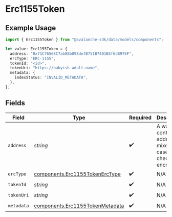# Erc1155Token

## Example Usage

```typescript
import { Erc1155Token } from "@avalanche-sdk/data/models/components";

let value: Erc1155Token = {
  address: "0x71C7656EC7ab88b098defB751B7401B5f6d8976F",
  ercType: "ERC-1155",
  tokenId: "<id>",
  tokenUri: "https://babyish-adult.name",
  metadata: {
    indexStatus: "INVALID_METADATA",
  },
};
```

## Fields

| Field                                                                              | Type                                                                               | Required                                                                           | Description                                                                        | Example                                                                            |
| ---------------------------------------------------------------------------------- | ---------------------------------------------------------------------------------- | ---------------------------------------------------------------------------------- | ---------------------------------------------------------------------------------- | ---------------------------------------------------------------------------------- |
| `address`                                                                          | *string*                                                                           | :heavy_check_mark:                                                                 | A wallet or contract address in mixed-case checksum encoding.                      | 0x71C7656EC7ab88b098defB751B7401B5f6d8976F                                         |
| `ercType`                                                                          | [components.Erc1155TokenErcType](../../models/components/erc1155tokenerctype.md)   | :heavy_check_mark:                                                                 | N/A                                                                                |                                                                                    |
| `tokenId`                                                                          | *string*                                                                           | :heavy_check_mark:                                                                 | N/A                                                                                |                                                                                    |
| `tokenUri`                                                                         | *string*                                                                           | :heavy_check_mark:                                                                 | N/A                                                                                |                                                                                    |
| `metadata`                                                                         | [components.Erc1155TokenMetadata](../../models/components/erc1155tokenmetadata.md) | :heavy_check_mark:                                                                 | N/A                                                                                |                                                                                    |